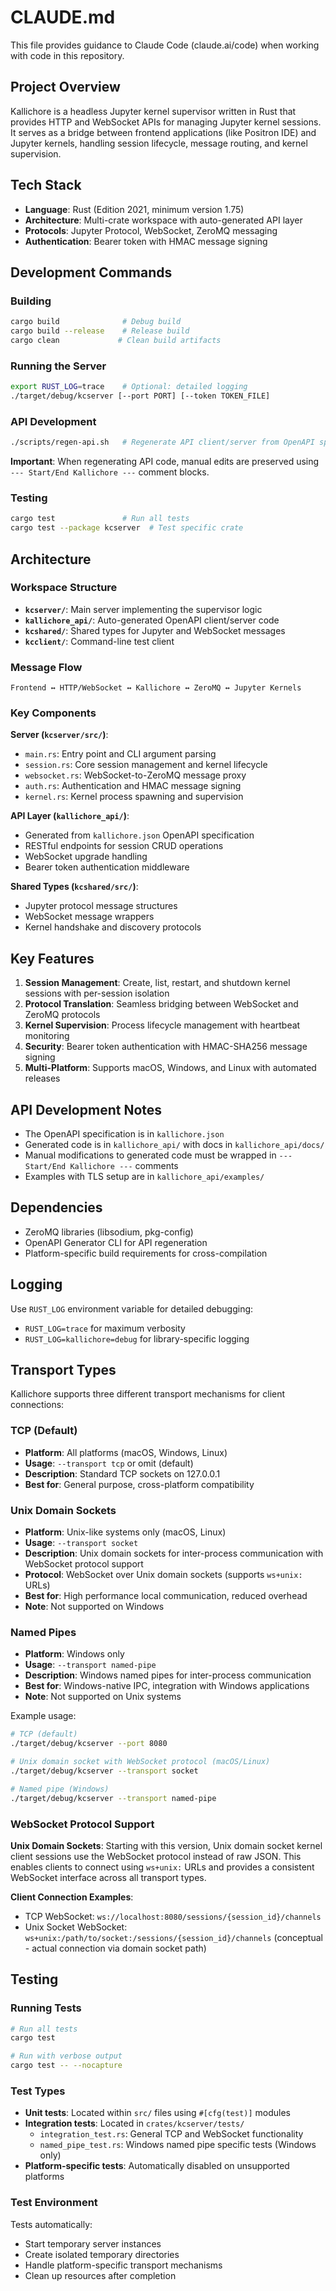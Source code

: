 # CLAUDE.md

This file provides guidance to Claude Code (claude.ai/code) when working with code in this repository.

## Project Overview

Kallichore is a headless Jupyter kernel supervisor written in Rust that provides HTTP and WebSocket APIs for managing Jupyter kernel sessions. It serves as a bridge between frontend applications (like Positron IDE) and Jupyter kernels, handling session lifecycle, message routing, and kernel supervision.

## Tech Stack

- **Language**: Rust (Edition 2021, minimum version 1.75)
- **Architecture**: Multi-crate workspace with auto-generated API layer
- **Protocols**: Jupyter Protocol, WebSocket, ZeroMQ messaging
- **Authentication**: Bearer token with HMAC message signing

## Development Commands

### Building
```bash
cargo build              # Debug build
cargo build --release    # Release build
cargo clean             # Clean build artifacts
```

### Running the Server
```bash
export RUST_LOG=trace    # Optional: detailed logging
./target/debug/kcserver [--port PORT] [--token TOKEN_FILE]
```

### API Development
```bash
./scripts/regen-api.sh   # Regenerate API client/server from OpenAPI spec
```

**Important**: When regenerating API code, manual edits are preserved using `--- Start/End Kallichore ---` comment blocks.

### Testing
```bash
cargo test               # Run all tests
cargo test --package kcserver  # Test specific crate
```

## Architecture

### Workspace Structure
- **`kcserver/`**: Main server implementing the supervisor logic
- **`kallichore_api/`**: Auto-generated OpenAPI client/server code
- **`kcshared/`**: Shared types for Jupyter and WebSocket messages
- **`kcclient/`**: Command-line test client

### Message Flow
```
Frontend ↔ HTTP/WebSocket ↔ Kallichore ↔ ZeroMQ ↔ Jupyter Kernels
```

### Key Components

**Server (`kcserver/src/`)**:
- `main.rs`: Entry point and CLI argument parsing
- `session.rs`: Core session management and kernel lifecycle
- `websocket.rs`: WebSocket-to-ZeroMQ message proxy
- `auth.rs`: Authentication and HMAC message signing
- `kernel.rs`: Kernel process spawning and supervision

**API Layer (`kallichore_api/`)**:
- Generated from `kallichore.json` OpenAPI specification
- RESTful endpoints for session CRUD operations
- WebSocket upgrade handling
- Bearer token authentication middleware

**Shared Types (`kcshared/src/`)**:
- Jupyter protocol message structures
- WebSocket message wrappers
- Kernel handshake and discovery protocols

## Key Features

1. **Session Management**: Create, list, restart, and shutdown kernel sessions with per-session isolation
2. **Protocol Translation**: Seamless bridging between WebSocket and ZeroMQ protocols
3. **Kernel Supervision**: Process lifecycle management with heartbeat monitoring
4. **Security**: Bearer token authentication with HMAC-SHA256 message signing
5. **Multi-Platform**: Supports macOS, Windows, and Linux with automated releases

## API Development Notes

- The OpenAPI specification is in `kallichore.json`
- Generated code is in `kallichore_api/` with docs in `kallichore_api/docs/`
- Manual modifications to generated code must be wrapped in `--- Start/End Kallichore ---` comments
- Examples with TLS setup are in `kallichore_api/examples/`

## Dependencies

- ZeroMQ libraries (libsodium, pkg-config)
- OpenAPI Generator CLI for API regeneration
- Platform-specific build requirements for cross-compilation

## Logging

Use `RUST_LOG` environment variable for detailed debugging:
- `RUST_LOG=trace` for maximum verbosity
- `RUST_LOG=kallichore=debug` for library-specific logging

## Transport Types

Kallichore supports three different transport mechanisms for client connections:

### TCP (Default)
- **Platform**: All platforms (macOS, Windows, Linux)
- **Usage**: `--transport tcp` or omit (default)
- **Description**: Standard TCP sockets on 127.0.0.1
- **Best for**: General purpose, cross-platform compatibility

### Unix Domain Sockets
- **Platform**: Unix-like systems only (macOS, Linux)
- **Usage**: `--transport socket`
- **Description**: Unix domain sockets for inter-process communication with WebSocket protocol support
- **Protocol**: WebSocket over Unix domain sockets (supports `ws+unix:` URLs)
- **Best for**: High performance local communication, reduced overhead
- **Note**: Not supported on Windows

### Named Pipes
- **Platform**: Windows only
- **Usage**: `--transport named-pipe`
- **Description**: Windows named pipes for inter-process communication
- **Best for**: Windows-native IPC, integration with Windows applications
- **Note**: Not supported on Unix systems

Example usage:
```bash
# TCP (default)
./target/debug/kcserver --port 8080

# Unix domain socket with WebSocket protocol (macOS/Linux)
./target/debug/kcserver --transport socket

# Named pipe (Windows)
./target/debug/kcserver --transport named-pipe
```

### WebSocket Protocol Support

**Unix Domain Sockets**: Starting with this version, Unix domain socket kernel client sessions use the WebSocket protocol instead of raw JSON. This enables clients to connect using `ws+unix:` URLs and provides a consistent WebSocket interface across all transport types.

**Client Connection Examples**:
- TCP WebSocket: `ws://localhost:8080/sessions/{session_id}/channels`
- Unix Socket WebSocket: `ws+unix:/path/to/socket:/sessions/{session_id}/channels` (conceptual - actual connection via domain socket path)

## Testing

### Running Tests

```bash
# Run all tests
cargo test

# Run with verbose output
cargo test -- --nocapture
```

### Test Types

- **Unit tests**: Located within `src/` files using `#[cfg(test)]` modules
- **Integration tests**: Located in `crates/kcserver/tests/`
  - `integration_test.rs`: General TCP and WebSocket functionality
  - `named_pipe_test.rs`: Windows named pipe specific tests (Windows only)
- **Platform-specific tests**: Automatically disabled on unsupported platforms

### Test Environment

Tests automatically:
- Start temporary server instances
- Create isolated temporary directories
- Handle platform-specific transport mechanisms
- Clean up resources after completion
